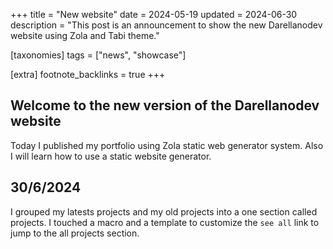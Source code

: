 +++
title = "New website"
date = 2024-05-19
updated = 2024-06-30
description = "This post is an announcement to show the new Darellanodev website using Zola and Tabi theme."

[taxonomies]
tags = ["news", "showcase"]

[extra]
footnote_backlinks = true
+++

## Welcome to the new version of the Darellanodev website

Today I published my portfolio using Zola static web generator system. Also I will learn how to use a static website generator.

## 30/6/2024

I grouped my latests projects and my old projects into a one section called projects. I touched a macro and a template to customize the `see all` link to jump to the all projects section.

